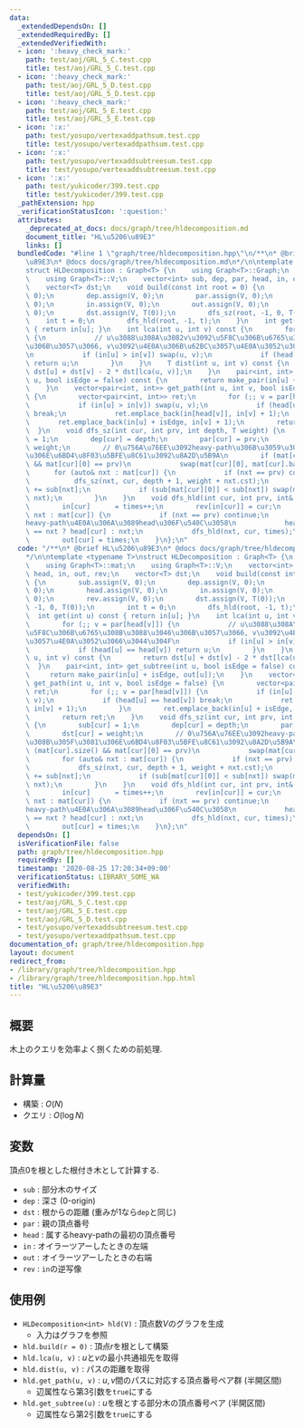 ```yaml
---
data:
  _extendedDependsOn: []
  _extendedRequiredBy: []
  _extendedVerifiedWith:
  - icon: ':heavy_check_mark:'
    path: test/aoj/GRL_5_C.test.cpp
    title: test/aoj/GRL_5_C.test.cpp
  - icon: ':heavy_check_mark:'
    path: test/aoj/GRL_5_D.test.cpp
    title: test/aoj/GRL_5_D.test.cpp
  - icon: ':heavy_check_mark:'
    path: test/aoj/GRL_5_E.test.cpp
    title: test/aoj/GRL_5_E.test.cpp
  - icon: ':x:'
    path: test/yosupo/vertexaddpathsum.test.cpp
    title: test/yosupo/vertexaddpathsum.test.cpp
  - icon: ':x:'
    path: test/yosupo/vertexaddsubtreesum.test.cpp
    title: test/yosupo/vertexaddsubtreesum.test.cpp
  - icon: ':x:'
    path: test/yukicoder/399.test.cpp
    title: test/yukicoder/399.test.cpp
  _pathExtension: hpp
  _verificationStatusIcon: ':question:'
  attributes:
    _deprecated_at_docs: docs/graph/tree/hldecomposition.md
    document_title: "HL\u5206\u89E3"
    links: []
  bundledCode: "#line 1 \"graph/tree/hldecomposition.hpp\"\n/**\n* @brief HL\u5206\
    \u89E3\n* @docs docs/graph/tree/hldecomposition.md\n*/\n\ntemplate <typename T>\n\
    struct HLDecomposition : Graph<T> {\n    using Graph<T>::Graph;\n    using Graph<T>::mat;\n\
    \    using Graph<T>::V;\n    vector<int> sub, dep, par, head, in, out, rev;\n\
    \    vector<T> dst;\n    void build(const int root = 0) {\n        sub.assign(V,\
    \ 0);\n        dep.assign(V, 0);\n        par.assign(V, 0);\n        head.assign(V,\
    \ 0);\n        in.assign(V, 0);\n        out.assign(V, 0);\n        rev.assign(V,\
    \ 0);\n        dst.assign(V, T(0));\n        dfs_sz(root, -1, 0, T(0));\n    \
    \    int t = 0;\n        dfs_hld(root, -1, t);\n    }\n    int get(int u) const\
    \ { return in[u]; }\n    int lca(int u, int v) const {\n        for (;; v = par[head[v]])\
    \ {\n            // u\u3088\u308A\u3082v\u3092\u5F8C\u306B\u6765\u308B\u3088\u3046\
    \u306B\u3057\u3066, v\u3092\u4E0A\u306B\u62BC\u3057\u4E0A\u3052\u3066\u3044\u304F\
    \n            if (in[u] > in[v]) swap(u, v);\n            if (head[u] == head[v])\
    \ return u;\n        }\n    }\n    T dist(int u, int v) const {\n        return\
    \ dst[u] + dst[v] - 2 * dst[lca(u, v)];\n    }\n    pair<int, int> get_subtree(int\
    \ u, bool isEdge = false) const {\n        return make_pair(in[u] + isEdge, out[u]);\n\
    \    }\n    vector<pair<int, int>> get_path(int u, int v, bool isEdge = false)\
    \ {\n        vector<pair<int, int>> ret;\n        for (;; v = par[head[v]]) {\n\
    \            if (in[u] > in[v]) swap(u, v);\n            if (head[u] == head[v])\
    \ break;\n            ret.emplace_back(in[head[v]], in[v] + 1);\n        }\n \
    \       ret.emplace_back(in[u] + isEdge, in[v] + 1);\n        return ret;\n  \
    \  }\n    void dfs_sz(int cur, int prv, int depth, T weight) {\n        sub[cur]\
    \ = 1;\n        dep[cur] = depth;\n        par[cur] = prv;\n        dst[cur] =\
    \ weight;\n        // 0\u756A\u76EE\u3092heavy-path\u306B\u3059\u308B\u305F\u3081\
    \u306E\u6BD4\u8F03\u5BFE\u8C61\u3092\u8A2D\u5B9A\n        if (mat[cur].size()\
    \ && mat[cur][0] == prv)\n            swap(mat[cur][0], mat[cur].back());\n  \
    \      for (auto& nxt : mat[cur]) {\n            if (nxt == prv) continue;\n \
    \           dfs_sz(nxt, cur, depth + 1, weight + nxt.cst);\n            sub[cur]\
    \ += sub[nxt];\n            if (sub[mat[cur][0]] < sub[nxt]) swap(mat[cur][0],\
    \ nxt);\n        }\n    }\n    void dfs_hld(int cur, int prv, int& times) {\n\
    \        in[cur]      = times++;\n        rev[in[cur]] = cur;\n        for (auto&\
    \ nxt : mat[cur]) {\n            if (nxt == prv) continue;\n            // cur-nxt\u304C\
    heavy-path\u4E0A\u306A\u3089head\u306F\u540C\u3058\n            head[nxt] = mat[cur][0]\
    \ == nxt ? head[cur] : nxt;\n            dfs_hld(nxt, cur, times);\n        }\n\
    \        out[cur] = times;\n    }\n};\n"
  code: "/**\n* @brief HL\u5206\u89E3\n* @docs docs/graph/tree/hldecomposition.md\n\
    */\n\ntemplate <typename T>\nstruct HLDecomposition : Graph<T> {\n    using Graph<T>::Graph;\n\
    \    using Graph<T>::mat;\n    using Graph<T>::V;\n    vector<int> sub, dep, par,\
    \ head, in, out, rev;\n    vector<T> dst;\n    void build(const int root = 0)\
    \ {\n        sub.assign(V, 0);\n        dep.assign(V, 0);\n        par.assign(V,\
    \ 0);\n        head.assign(V, 0);\n        in.assign(V, 0);\n        out.assign(V,\
    \ 0);\n        rev.assign(V, 0);\n        dst.assign(V, T(0));\n        dfs_sz(root,\
    \ -1, 0, T(0));\n        int t = 0;\n        dfs_hld(root, -1, t);\n    }\n  \
    \  int get(int u) const { return in[u]; }\n    int lca(int u, int v) const {\n\
    \        for (;; v = par[head[v]]) {\n            // u\u3088\u308A\u3082v\u3092\
    \u5F8C\u306B\u6765\u308B\u3088\u3046\u306B\u3057\u3066, v\u3092\u4E0A\u306B\u62BC\
    \u3057\u4E0A\u3052\u3066\u3044\u304F\n            if (in[u] > in[v]) swap(u, v);\n\
    \            if (head[u] == head[v]) return u;\n        }\n    }\n    T dist(int\
    \ u, int v) const {\n        return dst[u] + dst[v] - 2 * dst[lca(u, v)];\n  \
    \  }\n    pair<int, int> get_subtree(int u, bool isEdge = false) const {\n   \
    \     return make_pair(in[u] + isEdge, out[u]);\n    }\n    vector<pair<int, int>>\
    \ get_path(int u, int v, bool isEdge = false) {\n        vector<pair<int, int>>\
    \ ret;\n        for (;; v = par[head[v]]) {\n            if (in[u] > in[v]) swap(u,\
    \ v);\n            if (head[u] == head[v]) break;\n            ret.emplace_back(in[head[v]],\
    \ in[v] + 1);\n        }\n        ret.emplace_back(in[u] + isEdge, in[v] + 1);\n\
    \        return ret;\n    }\n    void dfs_sz(int cur, int prv, int depth, T weight)\
    \ {\n        sub[cur] = 1;\n        dep[cur] = depth;\n        par[cur] = prv;\n\
    \        dst[cur] = weight;\n        // 0\u756A\u76EE\u3092heavy-path\u306B\u3059\
    \u308B\u305F\u3081\u306E\u6BD4\u8F03\u5BFE\u8C61\u3092\u8A2D\u5B9A\n        if\
    \ (mat[cur].size() && mat[cur][0] == prv)\n            swap(mat[cur][0], mat[cur].back());\n\
    \        for (auto& nxt : mat[cur]) {\n            if (nxt == prv) continue;\n\
    \            dfs_sz(nxt, cur, depth + 1, weight + nxt.cst);\n            sub[cur]\
    \ += sub[nxt];\n            if (sub[mat[cur][0]] < sub[nxt]) swap(mat[cur][0],\
    \ nxt);\n        }\n    }\n    void dfs_hld(int cur, int prv, int& times) {\n\
    \        in[cur]      = times++;\n        rev[in[cur]] = cur;\n        for (auto&\
    \ nxt : mat[cur]) {\n            if (nxt == prv) continue;\n            // cur-nxt\u304C\
    heavy-path\u4E0A\u306A\u3089head\u306F\u540C\u3058\n            head[nxt] = mat[cur][0]\
    \ == nxt ? head[cur] : nxt;\n            dfs_hld(nxt, cur, times);\n        }\n\
    \        out[cur] = times;\n    }\n};\n"
  dependsOn: []
  isVerificationFile: false
  path: graph/tree/hldecomposition.hpp
  requiredBy: []
  timestamp: '2020-08-25 17:20:34+09:00'
  verificationStatus: LIBRARY_SOME_WA
  verifiedWith:
  - test/yukicoder/399.test.cpp
  - test/aoj/GRL_5_C.test.cpp
  - test/aoj/GRL_5_E.test.cpp
  - test/aoj/GRL_5_D.test.cpp
  - test/yosupo/vertexaddsubtreesum.test.cpp
  - test/yosupo/vertexaddpathsum.test.cpp
documentation_of: graph/tree/hldecomposition.hpp
layout: document
redirect_from:
- /library/graph/tree/hldecomposition.hpp
- /library/graph/tree/hldecomposition.hpp.html
title: "HL\u5206\u89E3"
---
```

## 概要

木上のクエリを効率よく捌くための前処理.

## 計算量

* 構築 : $O(N)$
* クエリ : $O(\log N)$

## 変数

頂点$0$を根とした根付き木として計算する.

* `sub`  : 部分木のサイズ
* `dep`  : 深さ (0-origin)
* `dst`  : 根からの距離 (重みが$1$なら`dep`と同じ)
* `par`  : 親の頂点番号
* `head` : 属するheavy-pathの最初の頂点番号
* `in`   : オイラーツアーしたときの左端
* `out`  : オイラーツアーしたときの右端
* `rev`  : `in`の逆写像

## 使用例

* `HLDecomposition<int> hld(V)` : 頂点数$V$のグラフを生成
  * 入力はグラフを参照
* `hld.build(r = 0)` : 頂点$r$を根として構築
* `hld.lca(u, v)` : $u$と$v$の最小共通祖先を取得
* `hld.dist(u, v)`  : パスの距離を取得
* `hld.get_path(u, v)` : $u, v$間のパスに対応する頂点番号ペア群 (半開区間)
  * 辺属性なら第3引数を`true`にする
* `hld.get_subtree(u)` : $u$を根とする部分木の頂点番号ペア (半開区間)
  * 辺属性なら第2引数を`true`にする

